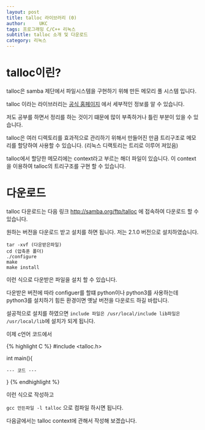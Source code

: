 ```yaml
---
layout: post
title: talloc 라이브러리 (0)
author:     UKC
tags: 프로그래밍 C/C++ 리눅스 
subtitle: talloc 소개 및 다운로드 
category: 리눅스
---
```


# talloc이린?

talloc은 samba 제단에서 파일시스템을 구현하기 위해 만든 메모리 풀 시스템 입니다.

talloc 이라는 라이브러리는 [공식 홈페이지](https://talloc.samba.org/talloc/doc/html/index.html) 에서 세부적인 정보를 알 수 있습니다.

저도 공부를 하면서 정리를 하는 것이기 떄문에 많이 부족하거나 틀린 부분이 있을 수 있습니다.

talloc은 여러 디렉토리를 효과적으로 관리하기 위해서 만들어진 만큼 트리구조로 메모리를 할당하여 사용할 수 있습니다. (리눅스 디랙토리는 트리로 이루어 져있음)

talloc에서 할당한 메모리에는 context라고 부르는 해더 파일이 있습니다. 이 context을 이용하여 talloc의 트리구조를 구현 할 수 있습니다.

# 다운로드 

talloc 다운로드는 다음 링크 http://samba.org/ftp/talloc 에 접속하여 다운로드 할 수 있습니다. 

원하는 버전을 다운로드 받고 설치를 하면 됩니다. 저는 2.1.0 버전으로 설치하였습니다.

	tar -xvf (다운받은파일)
	cd (압축푼 폴더)
	./configure
	make
	make install  

이런 식으로 다운받은 파일을 설치 할 수 있습니다.

다운받은 버전에 따라 configuer를 할떄 python이나 python3를 사용하는데 python3를 설치하기 힘든 환경이면 옛날 버전을 다운로드 하길 바랍니다.

설공적으로 설치를 하였으면 `include 파일은 /usr/local/include lib파일은 /usr/local/lib`에 설치가 되게 됩니다.

이제 c언어 코드에서 
 
{% highlight C %}
#include <talloc.h>

int main(){
	
	--- 코드 ---	

}
{% endhighlight %}

이런 식으로 작성하고 

`gcc 만든파일 -l talloc` 으로 컴파일 하시면 됩니다.

다음글에서는 talloc context에 관해서 작성해 보겠습니다. 

